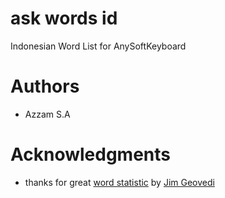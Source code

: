 # ask words id
Indonesian Word List for AnySoftKeyboard

# Authors
- Azzam S.A 

# Acknowledgments
- thanks for great [word statistic](https://github.com/ardwort/freq-dist-id/blob/master/data/kompas.1gram) by [Jim Geovedi](https://github.com/geovedi)
